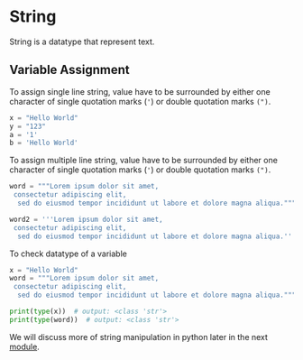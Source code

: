 # String
String is a datatype that represent text.

## Variable Assignment
To assign single line string, value have to be  surrounded by either one character of single quotation marks (`'`) or double quotation marks `(")`.
```python
x = "Hello World"
y = "123"
a = '1'
b = 'Hello World'
```

To assign multiple line string, value have to be surrounded by either one character of single quotation marks (`'`) or double quotation marks `(")`.
```python
word = """Lorem ipsum dolor sit amet,
 consectetur adipiscing elit,
  sed do eiusmod tempor incididunt ut labore et dolore magna aliqua."""

word2 = '''Lorem ipsum dolor sit amet,
 consectetur adipiscing elit,
  sed do eiusmod tempor incididunt ut labore et dolore magna aliqua.'''
```

To check datatype of a variable
```python
x = "Hello World"
word = """Lorem ipsum dolor sit amet,
 consectetur adipiscing elit,
  sed do eiusmod tempor incididunt ut labore et dolore magna aliqua."""

print(type(x))  # output: <class 'str'>
print(type(word))  # output: <class 'str'>
```

We will discuss more of string manipulation in python later in the next [module](https://github.com/noviirna/learn-python/tree/master/4_string_operation).
